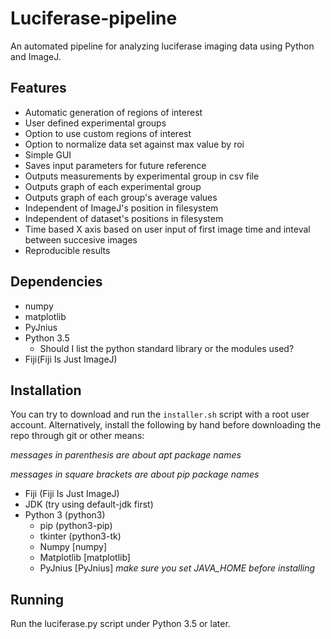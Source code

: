 # Luciferase-pipeline

An automated pipeline for analyzing luciferase imaging data using Python and ImageJ.

## Features
* Automatic generation of regions of interest
* User defined experimental groups
* Option to use custom regions of interest
* Option to normalize data set against max value by roi
* Simple GUI
* Saves input parameters for future reference
* Outputs measurements by experimental group in csv file
* Outputs graph of each experimental group
* Outputs graph of each group's average values
* Independent of ImageJ's position in filesystem
* Independent of dataset's positions in filesystem
* Time based X axis based on user input of first image time and inteval between succesive images
* Reproducible results

## Dependencies
* numpy
* matplotlib
* PyJnius
* Python 3.5
    * Should I list the python standard library or the modules used?
* Fiji(Fiji Is Just ImageJ)

## Installation
You can try to download and run the `installer.sh` script with a root user account.
Alternatively, install the following by hand before downloading the repo
through git or other means:

*messages in parenthesis are about apt package names*

*messages in square brackets are about pip package names*

* Fiji (Fiji Is Just ImageJ)
* JDK (try using default-jdk first)
* Python 3 (python3)
   * pip (python3-pip)
   * tkinter (python3-tk)
   * Numpy \[numpy\]
   * Matplotlib \[matplotlib\]
   * PyJnius \[PyJnius\] *make sure you set JAVA_HOME before installing*
   


## Running
Run the luciferase.py script under Python 3.5 or later.

